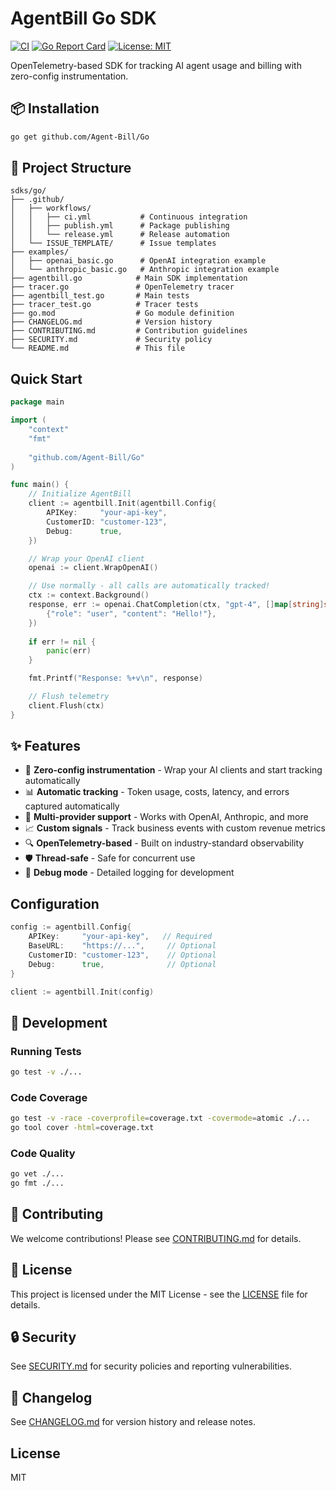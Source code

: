 # AgentBill Go SDK

[![CI](https://github.com/Agent-Bill/Go/workflows/CI/badge.svg)](https://github.com/Agent-Bill/Go/actions)
[![Go Report Card](https://goreportcard.com/badge/github.com/Agent-Bill/Go)](https://goreportcard.com/report/github.com/Agent-Bill/Go)
[![License: MIT](https://img.shields.io/badge/License-MIT-yellow.svg)](https://opensource.org/licenses/MIT)

OpenTelemetry-based SDK for tracking AI agent usage and billing with zero-config instrumentation.

## 📦 Installation

```bash
go get github.com/Agent-Bill/Go
```

## 📁 Project Structure

```
sdks/go/
├── .github/
│   ├── workflows/
│   │   ├── ci.yml           # Continuous integration
│   │   ├── publish.yml      # Package publishing
│   │   └── release.yml      # Release automation
│   └── ISSUE_TEMPLATE/      # Issue templates
├── examples/
│   ├── openai_basic.go      # OpenAI integration example
│   └── anthropic_basic.go   # Anthropic integration example
├── agentbill.go            # Main SDK implementation
├── tracer.go               # OpenTelemetry tracer
├── agentbill_test.go       # Main tests
├── tracer_test.go          # Tracer tests
├── go.mod                  # Go module definition
├── CHANGELOG.md            # Version history
├── CONTRIBUTING.md         # Contribution guidelines
├── SECURITY.md             # Security policy
└── README.md               # This file
```

## Quick Start

```go
package main

import (
    "context"
    "fmt"
    
    "github.com/Agent-Bill/Go"
)

func main() {
    // Initialize AgentBill
    client := agentbill.Init(agentbill.Config{
        APIKey:     "your-api-key",
        CustomerID: "customer-123",
        Debug:      true,
    })

    // Wrap your OpenAI client
    openai := client.WrapOpenAI()

    // Use normally - all calls are automatically tracked!
    ctx := context.Background()
    response, err := openai.ChatCompletion(ctx, "gpt-4", []map[string]string{
        {"role": "user", "content": "Hello!"},
    })
    
    if err != nil {
        panic(err)
    }

    fmt.Printf("Response: %+v\n", response)

    // Flush telemetry
    client.Flush(ctx)
}
```

## ✨ Features

- 🚀 **Zero-config instrumentation** - Wrap your AI clients and start tracking automatically
- 📊 **Automatic tracking** - Token usage, costs, latency, and errors captured automatically
- 🔧 **Multi-provider support** - Works with OpenAI, Anthropic, and more
- 📈 **Custom signals** - Track business events with custom revenue metrics
- 🔍 **OpenTelemetry-based** - Built on industry-standard observability
- 🛡️ **Thread-safe** - Safe for concurrent use
- 🐛 **Debug mode** - Detailed logging for development

## Configuration

```go
config := agentbill.Config{
    APIKey:     "your-api-key",   // Required
    BaseURL:    "https://...",     // Optional
    CustomerID: "customer-123",    // Optional
    Debug:      true,              // Optional
}

client := agentbill.Init(config)
```

## 🧪 Development

### Running Tests
```bash
go test -v ./...
```

### Code Coverage
```bash
go test -v -race -coverprofile=coverage.txt -covermode=atomic ./...
go tool cover -html=coverage.txt
```

### Code Quality
```bash
go vet ./...
go fmt ./...
```

## 🤝 Contributing

We welcome contributions! Please see [CONTRIBUTING.md](CONTRIBUTING.md) for details.

## 📄 License

This project is licensed under the MIT License - see the [LICENSE](LICENSE) file for details.

## 🔒 Security

See [SECURITY.md](SECURITY.md) for security policies and reporting vulnerabilities.

## 📖 Changelog

See [CHANGELOG.md](CHANGELOG.md) for version history and release notes.

## License

MIT
